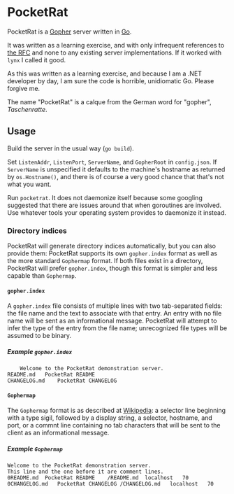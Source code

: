# PocketRat
PocketRat is a [Gopher] server written in [Go].

It was written as a learning exercise, and with only infrequent references to
[the RFC] and none to any existing server implementations.  If it worked with
`lynx` I called it good.

As this was written as a learning exercise, and because I am a .NET developer by
day, I am sure the code is horrible, unidiomatic Go.  Please forgive me.

The name "PocketRat" is a calque from the German word for "gopher", *Taschenratte*.

## Usage
Build the server in the usual way (`go build`).

Set `ListenAddr`, `ListenPort`, `ServerName`, and `GopherRoot` in `config.json`.
If `ServerName` is unspecified it defaults to the machine's hostname as returned by
`os.Hostname()`, and there is of course a very good chance that that's not what you
want.

Run `pocketrat`.  It does not daemonize itself because some googling suggested
that there are issues around that when goroutines are involved.  Use whatever
tools your operating system provides to daemonize it instead.

### Directory indices
PocketRat will generate directory indices automatically, but you can also provide
them: PocketRat supports its own `gopher.index` format as well as the more standard
`Gophermap` format.  If both files exist in a directory, PocketRat will prefer `gopher.index`, though this format is simpler and less capable than `Gophermap`.

#### `gopher.index`
A `gopher.index` file consists of multiple lines with two tab-separated fields: the
file name and the text to associate with that entry.  An entry with no file name
will be sent as an informational message.  PocketRat will attempt to infer the type
of the entry from the file name; unrecognized file types will be assumed to be binary.

##### Example `gopher.index`
```
	Welcome to the PocketRat demonstration server.
README.md	PocketRat README
CHANGELOG.md	PocketRat CHANGELOG
```

#### `Gophermap`
The `Gophermap` format is as described at [Wikipedia]: a selector line beginning
with a type sigil, followed by a display string, a selector, hostname, and port,
or a commnt line containing no tab characters that will be sent to the client as
an informational message.

##### Example `Gophermap`
```
Welcome to the PocketRat demonstration server.
This line and the one before it are comment lines.
0README.md	PocketRat README	/README.md	localhost	70
0CHANGELOG.md	PocketRat CHANGELOG	/CHANGELOG.md	localhost	70
```

[Gopher]: https://en.wikipedia.org/wiki/Gopher_(protocol)
[Wikipedia]: https://en.wikipedia.org/wiki/Gopher_(protocol)#Source_code_of_a_menu
[Go]: http://www.golang.org/
[the RFC]: https://tools.ietf.org/html/rfc1436
